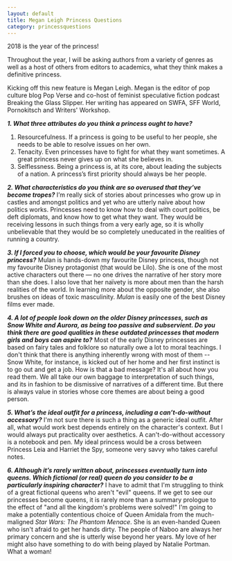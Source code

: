 ```yaml
---
layout: default
title: Megan Leigh Princess Questions
category: princessquestions
---
```


2018 is the year of the princess! 

Throughout the year, I will be asking authors from a variety of genres as well as a host of others from editors to academics, what they think makes a definitive princess.

Kicking off this new feature is Megan Leigh. Megan is the editor of pop culture blog Pop Verse and co-host of feminist speculative fiction podcast Breaking the Glass Slipper. Her writing has appeared on SWFA, SFF World, Pornokitsch and Writers' Workshop. 

**_1. What three attributes do you think a princess ought to have?_**
1. Resourcefulness. If a princess is going to be useful to her people, she needs to be able to resolve issues on her own.
1. Tenacity. Even princesses have to fight for what they want sometimes. A great princess never gives up on what she believes in.
1. Selflessness. Being a princess is, at its core, about leading the subjects of a nation. A princess’s first priority should always be her people.

**_2. What characteristics do you think are so overused that they’ve become tropes?_**
I’m really sick of stories about princesses who grow up in castles and amongst politics and yet who are utterly naïve about how politics works. Princesses need to know how to deal with court politics, be deft diplomats, and know how to get what they want. They would be receiving lessons in such things from a very early age, so it is wholly unbelievable that they would be so completely uneducated in the realities of running a country.

**_3. If I forced you to choose, which would be your favourite Disney princess?_**
Mulan is hands-down my favourite Disney princess, though not my favourite Disney protagonist (that would be Lilo). She is one of the most active characters out there — no one drives the narrative of her story more than she does. I also love that her naïvety is more about men than the harsh realities of the world. In learning more about the opposite gender, she also brushes on ideas of toxic masculinity. *Mulan* is easily one of the best Disney films ever made.

**_4. A lot of people look down on the older Disney princesses, such as Snow White and Aurora, as being too passive and subservient. Do you think there are good qualities in these outdated princesses that modern girls and boys can aspire to?_**
Most of the early Disney princesses are based on fairy tales and folklore so naturally owe a lot to moral teachings. I don't think that there is anything inherently wrong with most of them -- Snow White, for instance, is kicked out of her home and her first instinct is to go out and get a job. How is that a bad message? It's all about how you read them. We all take our own baggage to interpretation of such things, and its in fashion to be dismissive of narratives of a different time. But there is always value in stories whose core themes are about being a good person.

**_5. What’s the ideal outfit for a princess, including a can’t-do-without accessory?_**
I'm not sure there is such a thing as a generic ideal outfit. After all, what would work best depends entirely on the character's context. But I would always put practicality over aesthetics. A can't-do-without accessory is a notebook and pen. My ideal princess would be a cross between Princess Leia and Harriet the Spy, someone very savvy who takes careful notes.

**_6. Although it’s rarely written about, princesses eventually turn into queens. Which fictional (or real) queen do you consider to be a particularly inspiring character?_**
I have to admit that I'm struggling to think of a great fictional queens who aren't "evil" queens. If we get to see our princesses become queens, it is rarely more than a summary prologue to the effect of "and all the kingdom's problems were solved!" I'm going to make a potentially contentious choice of Queen Amidala from the much-maligned *Star Wars: The Phantom Menace*. She is an even-handed Queen who isn't afraid to get her hands dirty. The people of Naboo are always her primary concern and she is utterly wise beyond her years. My love of her might also have something to do with being played by Natalie Portman. What a woman!